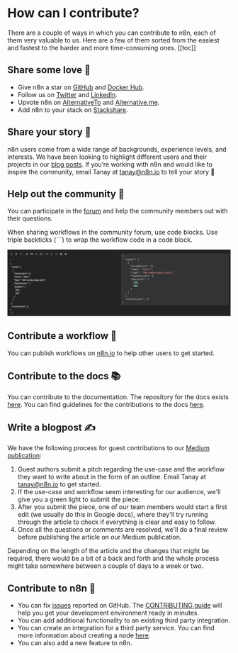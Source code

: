 # How can I contribute?

There are a couple of ways in which you can contribute to n8n, each of them very valuable to us. Here are a few of them sorted from the easiest and fastest to the harder and more time-consuming ones.
[[toc]]

## Share some love 💙

- Give n8n a star on [GitHub](https://github.com/n8n-io/n8n) and [Docker Hub](https://hub.docker.com/r/n8nio/n8n).
- Follow us on [Twitter](https://twitter.com/n8n_io) and [LinkedIn](https://www.linkedin.com/company/28491094).
- Upvote n8n on [AlternativeTo](https://alternativeto.net/software/n8n-io/) and [Alternative.me](https://alternative.me/n8n-io).
- Add n8n to your stack on [Stackshare](https://stackshare.io/n8n).


## Share your story 💌

n8n users come from a wide range of backgrounds, experience levels, and interests. We have been looking to highlight different users and their projects in our [blog posts](https://medium.com/n8n-io/tagged/interview). If you’re working with n8n and would like to inspire the community, email Tanay at tanay@n8n.io to tell your story 💌


## Help out the community 🤝

You can participate in the [forum](https://community.n8n.io/) and help the community members out with their questions.

When sharing workflows in the community forum, use code blocks. Use triple backticks (```) to wrap the workflow code in a code block.

![Creating code blocks to share workflow on the community forum](./using-code-block.png)

## Contribute a workflow 🧬

You can publish workflows on [n8n.io](https://n8n.io/workflows) to help other users to get started.


## Contribute to the docs 📚

You can contribute to the documentation. The repository for the docs exists [here](https://github.com/n8n-io/n8n-docs). You can find guidelines for the contributions to the docs [here](https://github.com/n8n-io/n8n-docs/blob/master/CONTRIBUTING.md).


## Write a blogpost ✍️

We have the following process for guest contributions to our [Medium publication](https://medium.com/n8n-io):
1. Guest authors submit a pitch regarding the use-case and the workflow they want to write about in the form of an outline. Email Tanay at tanay@n8n.io to get started.
2. If the use-case and workflow seem interesting for our audience, we'll give you a green light to submit the piece.
3. After you submit the piece, one of our team members would start a first edit (we usually do this in Google docs), where they'll try running through the article to check if everything is clear and easy to follow.
4. Once all the questions or comments are resolved, we'll do a final review before publishing the article on our Medium publication.

Depending on the length of the article and the changes that might be required, there would be a bit of a back and forth and the whole process might take somewhere between a couple of days to a week or two.


## Contribute to n8n 🔨

- You can fix [issues](https://github.com/n8n-io/n8n/issues) reported on GitHub. The [CONTRIBUTING guide](https://github.com/n8n-io/n8n/blob/master/CONTRIBUTING.md) will help you get your development environment ready in minutes.
- You can add additional functionality to an existing third party integration.
- You can create an integration for a third party service. You can find more information about creating a node [here](../nodes/creating-nodes/create-node.md).
- You can also add a new feature to n8n.
